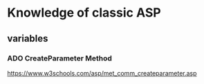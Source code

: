 # Knowledge of classic ASP

## variables

### ADO CreateParameter Method
https://www.w3schools.com/asp/met_comm_createparameter.asp
